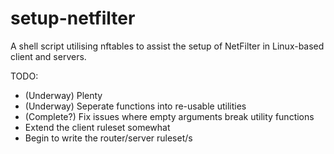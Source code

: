 # setup-netfilter
A shell script utilising nftables to assist the setup of NetFilter in Linux-based client and servers.

TODO:
- (Underway) Plenty
- (Underway) Seperate functions into re-usable utilities
- (Complete?) Fix issues where empty arguments break utility functions
- Extend the client ruleset somewhat
- Begin to write the router/server ruleset/s
